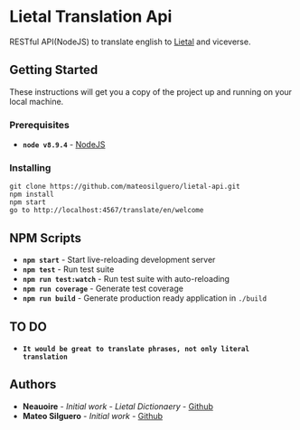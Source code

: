# Lietal Translation Api

RESTful API(NodeJS) to translate english to [Lietal](http://wiki.xxiivv.com/#lietal) and viceverse. 

## Getting Started

These instructions will get you a copy of the project up and running on your local machine.

### Prerequisites

- **`node v8.9.4`** - [NodeJS](https://github.com/mateosilguero)


### Installing

```
git clone https://github.com/mateosilguero/lietal-api.git
npm install
npm start
go to http://localhost:4567/translate/en/welcome

```

## NPM Scripts

- **`npm start`** - Start live-reloading development server
- **`npm test`** - Run test suite
- **`npm run test:watch`** - Run test suite with auto-reloading
- **`npm run coverage`** - Generate test coverage
- **`npm run build`** - Generate production ready application in `./build`

## TO DO

- **`It would be great to translate phrases, not only literal translation`**

## Authors

* **Neauoire** - *Initial work - Lietal Dictionaery* - [Github](https://github.com/neauoire)
* **Mateo Silguero** - *Initial work* - [Github](https://github.com/mateosilguero)

